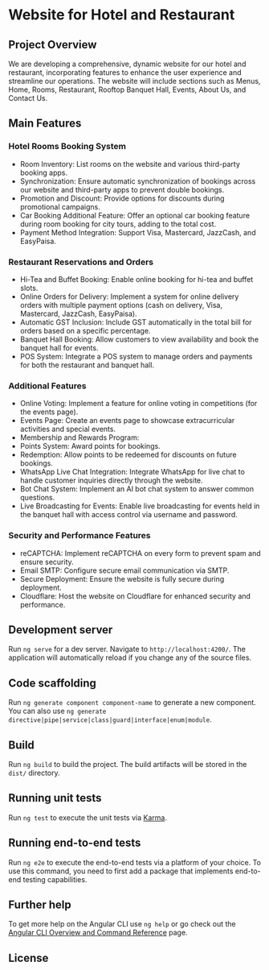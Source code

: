 # Website for Hotel and Restaurant

## Project Overview
We are developing a comprehensive, dynamic website for our hotel and restaurant, incorporating features to enhance the user experience and streamline our operations. The website will include sections such as Menus, Home, Rooms, Restaurant, Rooftop Banquet Hall, Events, About Us, and Contact Us.

## Main Features

### Hotel Rooms Booking System
- Room Inventory: List rooms on the website and various third-party booking apps.
- Synchronization: Ensure automatic synchronization of bookings across our website and third-party apps to prevent double bookings.
- Promotion and Discount: Provide options for discounts during promotional campaigns.
- Car Booking Additional Feature: Offer an optional car booking feature during room booking for city tours, adding to the total cost.
- Payment Method Integration: Support Visa, Mastercard, JazzCash, and EasyPaisa. 

### Restaurant Reservations and Orders
- Hi-Tea and Buffet Booking: Enable online booking for hi-tea and buffet slots.
- Online Orders for Delivery: Implement a system for online delivery orders with multiple payment options (cash on delivery, Visa, Mastercard, JazzCash, EasyPaisa).
- Automatic GST Inclusion: Include GST automatically in the total bill for orders based on a specific percentage.
- Banquet Hall Booking: Allow customers to view availability and book the banquet hall for events.
- POS System: Integrate a POS system to manage orders and payments for both the restaurant and banquet hall.

### Additional Features
- Online Voting: Implement a feature for online voting in competitions (for the events page).
- Events Page: Create an events page to showcase extracurricular activities and special events.
- Membership and Rewards Program:
- Points System: Award points for bookings.
- Redemption: Allow points to be redeemed for discounts on future bookings.
- WhatsApp Live Chat Integration: Integrate WhatsApp for live chat to handle customer inquiries directly through the website.
- Bot Chat System: Implement an AI bot chat system to answer common questions.
- Live Broadcasting for Events: Enable live broadcasting for events held in the banquet hall with access control via username and password.

### Security and Performance Features
- reCAPTCHA: Implement reCAPTCHA on every form to prevent spam and ensure security.
- Email SMTP: Configure secure email communication via SMTP.
- Secure Deployment: Ensure the website is fully secure during deployment.
- Cloudflare: Host the website on Cloudflare for enhanced security and performance.

## Development server

Run `ng serve` for a dev server. Navigate to `http://localhost:4200/`. The application will automatically reload if you change any of the source files.

## Code scaffolding

Run `ng generate component component-name` to generate a new component. You can also use `ng generate directive|pipe|service|class|guard|interface|enum|module`.

## Build

Run `ng build` to build the project. The build artifacts will be stored in the `dist/` directory.

## Running unit tests

Run `ng test` to execute the unit tests via [Karma](https://karma-runner.github.io).

## Running end-to-end tests

Run `ng e2e` to execute the end-to-end tests via a platform of your choice. To use this command, you need to first add a package that implements end-to-end testing capabilities.

## Further help

To get more help on the Angular CLI use `ng help` or go check out the [Angular CLI Overview and Command Reference](https://angular.dev/tools/cli) page.


## License
